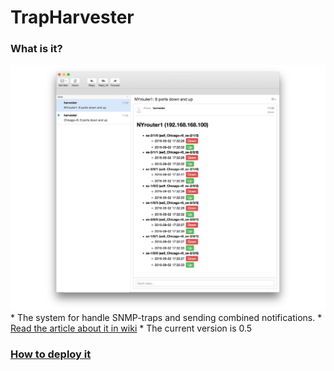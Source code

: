 # TrapHarvester #

### What is it? ###
<img src="https://raw.githubusercontent.com/Pavel-Polyakov/trapharvester/master/Img/Screenshot1_wide.png" alt="TrapHarvester"/>
* The system for handle SNMP-traps and sending combined notifications.
* <a href="https://github.com/Pavel-Polyakov/trapharvester/wiki/Why-Trap-Harvester-is-needed-and-how-it-works%3F"> Read the article about it in wiki</a>
* The current version is 0.5

### <a href="https://github.com/Pavel-Polyakov/trapharvester/wiki#-how-do-i-can-deploy-it-on-my-network-">How to deploy it</a> ###
